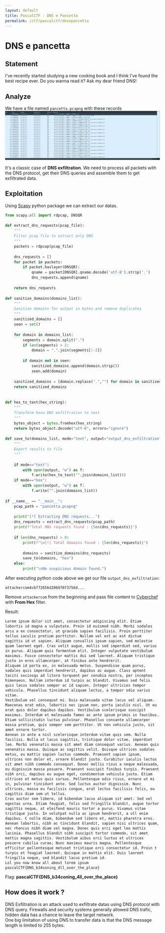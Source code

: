 ```yaml
---
layout: default
title: PascalCTF - DNS e Pancetta
permalink: /ctf/pascalctf/dnsepancetta
---
```


# DNS e pancetta

## Statement
I've recently started studying a new cooking book and I think I've found the best recipe ever.
Do you wanna read it? Ask my dear friend DNS!

## Analyze
We have a file named `pancetta.pcapng` with these records
![pancetta.pcapng records from Wireshark](/assets/img/ctf/pascalctf/pascalctf-1.png "pancetta.pcapng records from Wireshark")

It's a classic case of **DNS exfiltration**. We need to process all packets with the DNS protocol, get their DNS queries and assemble them to get exfiltrated data.

## Exploitation
Using [Scapy](https://pypi.org/project/scapy/) python package we can extract our datas.
```py
from scapy.all import rdpcap, DNSQR

def extract_dns_requests(pcap_file):
    """
    Filter pcap file to extract only DNS
    """
    packets = rdpcap(pcap_file)

    dns_requests = []
    for packet in packets:
        if packet.haslayer(DNSQR):
            qname = packet[DNSQR].qname.decode('utf-8').strip('.')
            dns_requests.append(qname)

    return dns_requests

def sanitize_domains(domains_list):
    """
    Sanitize domains for output in bytes and remove duplicates
    """
    sanitized_domains = []
    seen = set()
    
    for domain in domains_list:
        segments = domain.split(".")
        if len(segments) > 2:
            domain = ".".join(segments[:-2])
        
        if domain not in seen:
            sanitized_domains.append(domain.strip())
            seen.add(domain)
    
    sanitized_domains = [domain.replace(".","") for domain in sanitized_domains]
    return sanitized_domains


def hex_to_text(hex_string):
    """
    Transform hexa DNS exfiltration to text
    """
    bytes_object = bytes.fromhex(hex_string)
    return bytes_object.decode("utf-8", errors="ignore")

def save_to(domains_list, mode="text", output="output_dns_exfiltration"):
    """
    Export results to file
    """

    if mode=="text":
        with open(output, "w") as f:
            f.write(hex_to_text("".join(domains_list)))
    if mode=="hex":
        with open(output, "w") as f:
            f.write("".join(domains_list))

if __name__ == "__main__":
    pcap_path = "pancetta.pcapng"

    print("[*] Extracting DNS requests...")
    dns_requests = extract_dns_requests(pcap_path)
    print(f"Total DNS requests found : {len(dns_requests)}")

    if len(dns_requests) > 0:
        print(f"\n[!] Total domains found : {len(dns_requests)}")

        domains = sanitize_domains(dns_requests)
        save_to(domains, "hex")
    else:
        print("\nNo suspicious domain found.")
```

After executing python code above we get our file `output_dns_exfiltration`:
```
attackercom4c6f72656d20697073756d...
```

Remove `attackercom` from the beginning and pass file content to [Cyberchef](https://gchq.github.io/CyberChef) with **From Hex** filter.

Result:
```
Lorem ipsum dolor sit amet, consectetur adipiscing elit. Etiam lobortis id magna a vulputate. Proin id euismod nibh. Morbi sodales arcu a ex consectetur, ut gravida sapien facilisis. Proin porttitor tellus iaculis pretium porttitor. Nullam vel est ac est dictum sagittis id ut sapien. Aliquam convallis ipsum sapien, sed molestie quam laoreet eget. Cras velit augue, mollis sed imperdiet sed, varius in purus. Aliquam quis fermentum elit. Integer vulputate vestibulum maximus. Fusce consectetur mattis dui sed laoreet. Aliquam tristique justo in eros ullamcorper, at finibus ante hendrerit.
Aliquam id porta ex, in malesuada metus. Suspendisse quam purus, sodales quis imperdiet hendrerit, dapibus ac augue. Class aptent taciti sociosqu ad litora torquent per conubia nostra, per inceptos himenaeos. Nullam interdum id turpis ac blandit. Vivamus sed felis quis lacus sodales semper ac id sapien. Integer ultricies tempor vehicula. Phasellus tincidunt aliquam lectus, a tempor odio varius vitae.
Vestibulum vel consequat mi. Duis malesuada vitae lacus vel aliquam. Maecenas erat odio, lobortis nec ipsum non, porta iaculis nisl. Ut eu erat quis dolor dapibus dapibus. Vestibulum scelerisque suscipit maximus. Interdum et malesuada fames ac ante ipsum primis in faucibus. Etiam sollicitudin luctus pulvinar. Phasellus consante ullamcorper massa pretium, quis semper sem porttitor. Ut non vehicula justo, sit amet ornare tortor.
Aenean in ante a nisl scelerisque interdum vitae quis sem. Nulla facilisi. Nulla ut lacus sagittis, tristique dolor vitae, imperdiet leo. Morbi venenatis massa sit amet diam consequat varius. Aenean quis venenatis massa. Quisque ac sagittis velit. Quisque ultrices sodales metus, eu mattis sapien luctus commodo. Praesent sapien ipsum, ultrices non dolor et, ornare blandit justo. Curabitur iaculis lectus sit amet nibh commodo consequat. Donec mollis risus a neque malesuada, eu dignissim massa posuere. Praesent suscipit finibus turpis. Praesent nibh orci, dapibus eu augue eget, condimentum vehicula justo. Etiam ultrices et metus quis cursus. Pellentesque odio risus, ornare ut mi in, pulvinar tincidunt ante. Sed luctus auctor dignissim. Nunc ultrices, massa eu facilisis congue, erat lectus facilisis felis, eu sagittis diam sem ut tellus.
Cras auctor sem libero, id bibendum lacus aliquam sit amet. Sed vel egestas urna. Etiam feugiat, felis sed fringilla blandit, augue tortor sagittis neque, at eleifend mauris tortor a purus. Vivamus vitae tristique justo. In volutpat nulla ac ipsum hendrerit, a ull enim dapibus. C nulla diam, bibendum sed libero et, mattis pharetra eros. Aenean lobortis, nibh ac tincidunt blandit, sapien nisi ultrices quam, nec rhoncus nibh diam vel magna. Donec quis orci eget leo mattis lacinia. Phasellus blandit nibh suscipit tortor commodo, sit amet mattis magna sagittis. Vestibulum aibus orci luctus et ultrices posuere cubilia curae; Nunc maximus mauris magna. Pellentesque efficitur pellentesque metuset tristique orci consectetur id. Proin t turpis et feugiat laoreet. Quisque in mattis elit. Duis laoreet fringilla neque, sed blandit lacus pretium id. 
Lol you now know all about lorem ipsum pascalCTF{DNS_b34coning_4ll_over_the_place}
```

Flag: **pascalCTF{DNS_b34coning_4ll_over_the_place}**

## How does it work ?
DNS Exfiltration is an attack used to exfiltrate datas using DNS protocol with DNS query.
Firewalls and security systems generally allowed DNS trafic, hidden data has a chance to leave the target network.<br>
One big limitation of using DNS to transfer data is that the DNS message length is limited to 255 bytes.